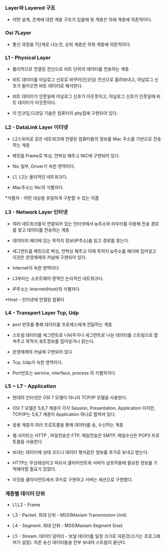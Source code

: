 ### Layer와 Layered 구조

* 어떤 설계, 관계에 대한 계층 구조가 있을때 윗 계층은 아래 계층에 의존적이다.


### Osi 7Layer

* 통신 과정을 7단계로 나눈것, 상위 계층은 하위 계층에 의존적이다.


### L1 - Physical Layer 

* 물리적으로 연결된 전선으로 비트 단위의 데이터를 전송하는 계층

* 비트 데이터를 아날로그 신호로 바꾸어(인코딩) 전선으로 흘려보내고, 아날로그 신호가 들어오면 비트 데이터로 해석한다.

* 비트 데이터가 인풋일때 아날로그 신호가 아웃풋이고, 아날로그 신호가 인풋일때 비트 데이터가 아웃풋이다.

* 이 인코딩,디코딩 기술은 컴퓨터의 phy칩에 구현되어 있다.  


### L2 - DataLink Layer 이더넷

* L2스위치로 같은 네트워크에 연결된 컴퓨터들의 정보를 Mac 주소를 기반으로 전송하는 계층

* 패킷을 Frame로 박싱, 언박싱 해주고 NIC에 구현되어 있다.

* Nic 일부, Driver가 속한 영역이다.

* L1, L2는 물리적인 네트워크다.

* Mac주소는 Nic의 식별자다.

*식별자 - 어떤 대상을 유일하게 구분할 수 있는 이름


### L3 - Network Layer 인터넷

* 여러 네트워크들이 연결되어 있는 인터넷에서 ip주소와 라우터를 이용해 전송 경로를 찾고 데이터를 전송하는 계층

* 데이터의 헤더에 있는 목적지 정보(IP주소)를 읽고 경로를 찾는다.

* 세그먼트를 패킷으로 박싱, 언박싱 해주고 이때 목적지 ip주소를 헤더에 집어넣고 이것은 운영체제의 커널에 구현되어 있다.

* Internet이 속한 영역이다

* L3부터는 소프트웨어 영역인 논리적인 네트워크다.

* IP주소는 Internet(Host)의 식별자다.

*Host - 인터넷에 연결된 컴퓨터


### L4 - Transport Layer Tcp, Udp

* port 번호를 통해 데이터를 프로세스에게 전달하는 계층

* 스트림 데이터를 세그먼트로 나눠주거나 세그먼트로 나뉜 데이터를 스트림으로 합쳐주고 목적지 포트정보를 집어넣거나 읽는다.

* 운영체제의 커널에 구현되어 있다

* Tcp, Udp가 속한 영역이다.

* Port번호는 service, interface, process 의 식별자이다


### L5 ~ L7 - Application

* 현대의 인터넷은 OSI 7 모델이 아니라 TCP/IP 모델을 사용한다.

* OSI 7 모델은 5,6,7 계층이 각각 Session, Presentation, Application 이지만, TCP/IP는 5,6,7 계층이 Application 하나로 합쳐져 있다.

* 응용 계층의 여러 프로토콜을 통해 데이터를 송, 수신하는 계층

* 웹 사이트는 HTTP , 파일전송은 FTP, 메일전송은 SMTP, 메일수신은 POP3 프로토콜을 사용한다.

* 보내는 데이터에 상태 코드나 데이터 형식같은 정보를 추가로 보내고 받는다.

* HTTP는 무상태성이고 따라서 클라이언트와 서버가 상호작용에 필요한 정보를 기억해야할 필요가 있었다.

* 이것을 클라이언트에서 쿠키로 구현하고 서버는 세션으로 구현했다.

### 계층별 데이터 단위

* L1,L2 - Frame

* L3 - Packet. 최대 단위 - MSS(Maxiam Transmission Unit)

* L4 - Segment. 최대 단위 - MSS(Maxiam Segment Size)

* L5 - Stream. 데이터 덩어리 - 보낼 데이터를 일정 크기로 자른것(크기는 프로그래머가 설정). 자른 송신 데이터들을 전부 보내야 스트림이 끝난다.

